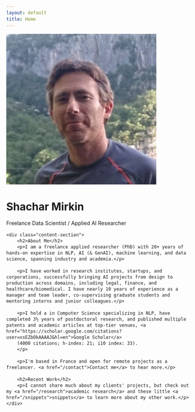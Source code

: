 ```yaml
---
layout: default
title: Home
---
```


<div class="home-container">
    <div class="profile-section">
        <img src="/assets/images/profile.jpg" alt="Shachar Mirkin" class="profile-image">
        <div class="profile-content">
            <h1>Shachar Mirkin</h1>
            <p class="tagline">Freelance Data Scientist / Applied AI Researcher</p>
        </div>
    </div>

    <div class="content-section">
        <h2>About Me</h2>
        <p>I am a freelance applied researcher (PhD) with 20+ years of hands-on expertise in NLP, AI (& GenAI), machine learning, and data science, spanning industry and academia.</p>

        <p>I have worked in research institutes, startups, and corporations, successfully bringing AI projects from design to production across domains, including legal, finance, and healthcare/biomedical. I have nearly 10 years of experience as a manager and team leader, co-supervising graduate students and mentoring interns and junior colleagues.</p>

        <p>I hold a in Computer Science specializing in NLP, have completed 3½ years of postdoctoral research, and published multiple patents and academic articles at top-tier venues, <a href="https://scholar.google.com/citations?user=xsEZbOkAAAAJ&hl=en">Google Scholar</a>
        (4000 citations; h-index: 21; i10 index: 33).
        </p>

        <p>I'm based in France and open for remote projects as a freelancer. <a href="/contact">Contact me</a> to hear more.</p>

        <h2>Recent Work</h2>
        <p>I cannot share much about my clients' projects, but check out my <a href="/research">academic research</a> and these little <a href="/snippets">snippets</a> to learn more about my other work.</p>
    </div>

</div>
